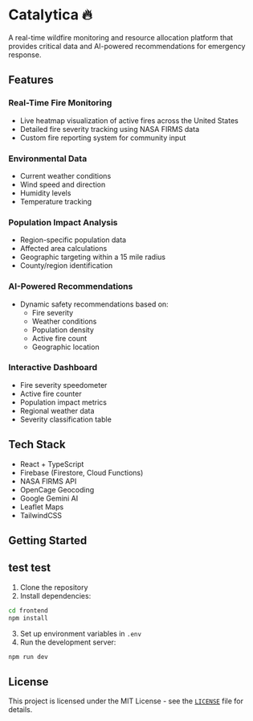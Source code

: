 # Catalytica 🔥

A real-time wildfire monitoring and resource allocation platform that provides critical data and AI-powered recommendations for emergency response. 

## Features 

### Real-Time Fire Monitoring 
- Live heatmap visualization of active fires across the United States 
- Detailed fire severity tracking using NASA FIRMS data 
- Custom fire reporting system for community input 

### Environmental Data 
- Current weather conditions 
- Wind speed and direction 
- Humidity levels 
- Temperature tracking 

### Population Impact Analysis 
- Region-specific population data 
- Affected area calculations 
- Geographic targeting within a 15 mile radius 
- County/region identification 

### AI-Powered Recommendations 
- Dynamic safety recommendations based on:
  - Fire severity 
  - Weather conditions 
  - Population density 
  - Active fire count 
  - Geographic location 

### Interactive Dashboard 
- Fire severity speedometer 
- Active fire counter 
- Population impact metrics 
- Regional weather data 
- Severity classification table 

## Tech Stack 

- React + TypeScript
- Firebase (Firestore, Cloud Functions) 
- NASA FIRMS API 
- OpenCage Geocoding 
- Google Gemini AI 
- Leaflet Maps 
- TailwindCSS 

## Getting Started 
## test test

1. Clone the repository 
2. Install dependencies:
```sh
cd frontend
npm install
```
3. Set up environment variables in `.env` 
4. Run the development server:
```sh
npm run dev
```

## License

This project is licensed under the MIT License - see the [`LICENSE`](LICENSE) file for details.
